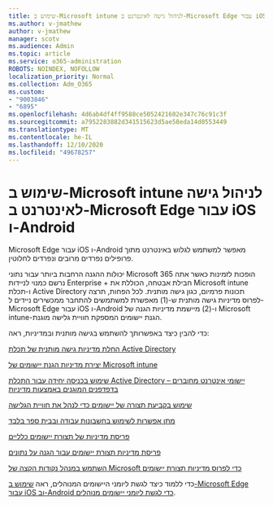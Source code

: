 ```yaml
---
title: שימוש ב-Microsoft intune לניהול גישה לאינטרנט ב-Microsoft Edge עבור iOS ו-Android
ms.author: v-jmathew
author: v-jmathew
manager: scotv
ms.audience: Admin
ms.topic: article
ms.service: o365-administration
ROBOTS: NOINDEX, NOFOLLOW
localization_priority: Normal
ms.collection: Adm_O365
ms.custom:
- "9003846"
- "6895"
ms.openlocfilehash: 4d6ab4df4ff9588ce5052421602e347c76c91c3f
ms.sourcegitcommit: a7952283882d341515623d5ae58eda14d0553449
ms.translationtype: MT
ms.contentlocale: he-IL
ms.lasthandoff: 12/10/2020
ms.locfileid: "49678257"
---
```

# <a name="use-microsoft-intune-to-manage-web-access-in-microsoft-edge-for-ios-and-android"></a>שימוש ב-Microsoft intune לניהול גישה לאינטרנט ב-Microsoft Edge עבור iOS ו-Android

Microsoft Edge עבור iOS ו-Android מאפשר למשתמש לגלוש באינטרנט מתוך פרופילים נפרדים מרובים ונפרדים לחלוטין.

יכולות ההגנה הרחבות ביותר עבור נתוני Microsoft 365 הופכות לזמינות כאשר אתה נרשם כמנוי לניידות Enterprise + חבילת אבטחה, הכוללת את Microsoft intune ו-תכלת Active Directory תכונות פרמיום, כגון גישה מותנית. לכל הפחות, תרצה לפרוס מדיניות גישה מותנית ש-(1) מאפשרת למשתמשים להתחבר ממכשירים ניידים ל-Microsoft Edge עבור iOS ו-Android ו-(2) מיישמת מדיניות הגנה של Microsoft intune-הגנת יישומים המספקת חוויית גלישה מוגנת.

כדי להבין כיצד באפשרותך להשתמש בגישה מותנית ובמדיניות, ראה:

[החלת מדיניות גישה מותנית של תכלת Active Directory](https://go.microsoft.com/fwlink/?linkid=2132481)

[יצירת מדיניות הגנת יישומים של Microsoft intune](https://go.microsoft.com/fwlink/?linkid=2132651)

[שימוש בכניסה יחידה עבור התכלת Active Directory – יישומי אינטרנט מחוברים בדפדפנים המוגנים באמצעות מדיניות](https://go.microsoft.com/fwlink/?linkid=2132482)

[שימוש בקביעת תצורה של יישומים כדי לנהל את חוויית הגלישה](https://go.microsoft.com/fwlink/?linkid=2132483)

[מתן אפשרות לשימוש בחשבונות עבודה ובבית ספר בלבד](https://go.microsoft.com/fwlink/?linkid=2132652)

[פריסת מדיניות של תצורת יישומים כלליים](https://go.microsoft.com/fwlink/?linkid=2132653)

[פריסת מדיניות תצורת יישומים עבור הגנה על נתונים](https://go.microsoft.com/fwlink/?linkid=2132654)

[השתמש במנהל נקודות הקצה של Microsoft כדי לפרוס מדיניות תצורת יישומים](https://go.microsoft.com/fwlink/?linkid=2132707)

כדי ללמוד כיצד לגשת ליומני היישומים המנוהלים, ראה [שימוש ב-Microsoft Edge עבור iOS וב-Android כדי לגשת ליומני יישומים מנוהלים](https://go.microsoft.com/fwlink/?linkid=2132578).
